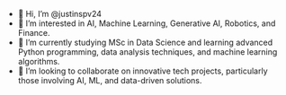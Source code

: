 - 👋 Hi, I’m @justinspv24
- 👀 I’m interested in AI, Machine Learning, Generative AI, Robotics, and Finance.
- 🌱 I’m currently studying MSc in Data Science and learning advanced Python programming, data analysis techniques, and machine learning algorithms.
- 💞️ I’m looking to collaborate on innovative tech projects, particularly those involving AI, ML, and data-driven solutions.




<!---
justinspv24/justinspv24 is a ✨ special ✨ repository because its `README.md` (this file) appears on your GitHub profile.
You can click the Preview link to take a look at your changes.
--->
